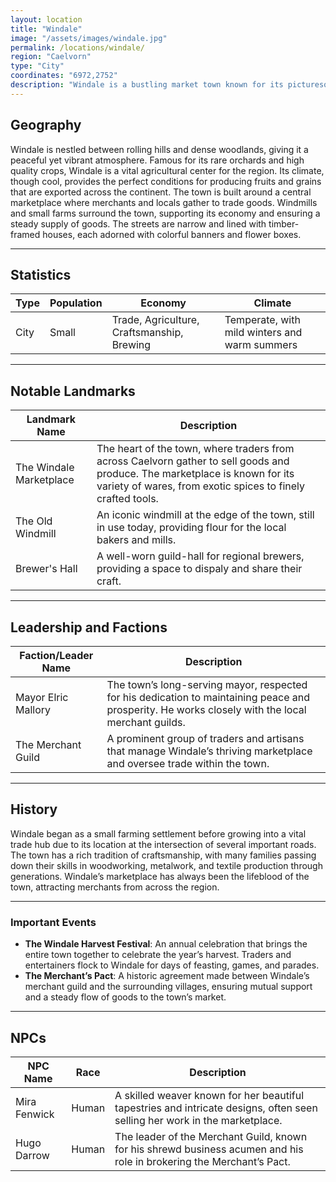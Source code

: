 ```yaml
---
layout: location
title: "Windale"
image: "/assets/images/windale.jpg"
permalink: /locations/windale/
region: "Caelvorn"
type: "City"
coordinates: "6972,2752"
description: "Windale is a bustling market town known for its picturesque half-timbered houses, winding streets, and lively marketplaces. The town sits at the crossroads of important trade routes, making it a vital center of commerce in Caelvorn."
---
```


## Geography

Windale is nestled between rolling hills and dense woodlands, giving it a peaceful yet vibrant atmosphere. Famous for its rare orchards and high quality crops, Windale is a vital agricultural center for the region. Its climate, though cool, provides the perfect conditions for producing fruits and grains that are exported across the continent. The town is built around a central marketplace where merchants and locals gather to trade goods. Windmills and small farms surround the town, supporting its economy and ensuring a steady supply of goods. The streets are narrow and lined with timber-framed houses, each adorned with colorful banners and flower boxes.

---

## Statistics

| Type               | Population | Economy                     | Climate                     |
|--------------------|------------|-----------------------------|-----------------------------|
| City         | Small    | Trade, Agriculture, Craftsmanship, Brewing | Temperate, with mild winters and warm summers |

---

## Notable Landmarks

| Landmark Name          | Description                                                                                     |
|------------------------|-------------------------------------------------------------------------------------------------|
| The Windale Marketplace | The heart of the town, where traders from across Caelvorn gather to sell goods and produce. The marketplace is known for its variety of wares, from exotic spices to finely crafted tools. |
| The Old Windmill        | An iconic windmill at the edge of the town, still in use today, providing flour for the local bakers and mills. |
| Brewer's Hall | A well-worn guild-hall for regional brewers, providing a space to dispaly and share their craft. |

---

## Leadership and Factions

| Faction/Leader Name       | Description                                                                                     |
|---------------------------|-------------------------------------------------------------------------------------------------|
| Mayor Elric Mallory        | The town’s long-serving mayor, respected for his dedication to maintaining peace and prosperity. He works closely with the local merchant guilds. |
| The Merchant Guild         | A prominent group of traders and artisans that manage Windale’s thriving marketplace and oversee trade within the town. |

---

## History

Windale began as a small farming settlement before growing into a vital trade hub due to its location at the intersection of several important roads. The town has a rich tradition of craftsmanship, with many families passing down their skills in woodworking, metalwork, and textile production through generations. Windale’s marketplace has always been the lifeblood of the town, attracting merchants from across the region.

---

### Important Events

- **The Windale Harvest Festival**: An annual celebration that brings the entire town together to celebrate the year’s harvest. Traders and entertainers flock to Windale for days of feasting, games, and parades.
- **The Merchant’s Pact**: A historic agreement made between Windale’s merchant guild and the surrounding villages, ensuring mutual support and a steady flow of goods to the town’s market.

---

## NPCs

| NPC Name                | Race     | Description                                           |
|-------------------------|----------|-------------------------------------------------------|
| Mira Fenwick             | Human    | A skilled weaver known for her beautiful tapestries and intricate designs, often seen selling her work in the marketplace. |
| Hugo Darrow              | Human    | The leader of the Merchant Guild, known for his shrewd business acumen and his role in brokering the Merchant’s Pact. |
